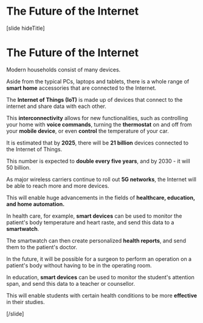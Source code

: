 # The Future of the Internet

[slide hideTitle]

# The Future of the Internet

Modern households consist of many devices.

Aside from the typical PCs, laptops and tablets, there is a whole range of **smart home** accessories that are connected to the Internet.

The **Internet of Things (IoT)** is made up of devices that connect to the internet and share data with each other.

This **interconnectivity** allows for new functionalities, such as controlling your home with **voice commands**, turning the **thermostat** on and off from your **mobile device**, or even **control** the temperature of your car.

It is estimated that by **2025**, there will be **21 billion** devices connected to the Internet of Things.

This number is expected to **double every five years**, and by 2030 - it will 50 billion.

As major wireless carriers continue to roll out **5G networks**, the Internet will be able to reach more and more devices.

This will enable huge advancements in the fields of **healthcare, education, and home automation.**

In health care, for example, **smart devices** can be used to monitor the patient's body temperature and heart raste, and send this data to a **smartwatch**.

The smartwatch can then create personalized **health reports**, and send them to the patient's doctor.

In the future, it will be possible for a surgeon to perform an operation on a patient's body without having to be in the operating room.

In education, **smart devices** can be used to monitor the student's attention span, and send this data to a teacher or counsellor.

This will enable students with certain health conditions to be more **effective** in their studies.

[/slide]